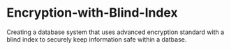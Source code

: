 # Encryption-with-Blind-Index
Creating a database system that uses advanced encryption standard with a blind index to securely keep information safe within a datbase.

